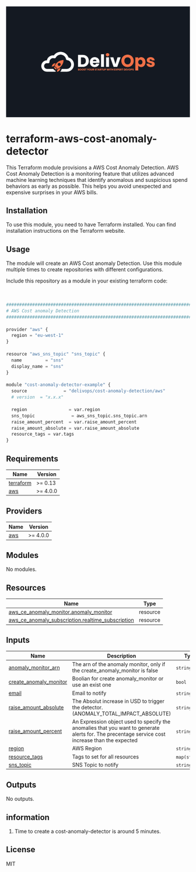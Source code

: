 ![image info](logo.jpeg)

# terraform-aws-cost-anomaly-detector

This Terraform module provisions a AWS Cost Anomaly Detection.
AWS Cost Anomaly Detection is a monitoring feature that utilizes advanced machine learning techniques that identify anomalous and suspicious spend behaviors as early as possible. This helps you avoid unexpected and expensive surprises in your AWS bills.

## Installation

To use this module, you need to have Terraform installed. You can find installation instructions on the Terraform website.

## Usage

The module will create an AWS Cost anomaly Detection.
Use this module multiple times to create repositories with different configurations.

Include this repository as a module in your existing terraform code:

```python


################################################################################
# AWS Cost anomaly Detection
################################################################################

provider "aws" {
  region = "eu-west-1"
}

resource "aws_sns_topic" "sns_topic" {
  name         = "sns"
  display_name = "sns"
}

module "cost-anomaly-detector-example" {
  source              = "delivops/cost-anomaly-detection/aws"
  # version  = "x.x.x"

  region                = var.region
  sns_topic              = aws_sns_topic.sns_topic.arn
  raise_amount_percent  = var.raise_amount_percent
  raise_amount_absolute = var.raise_amount_absolute
  resource_tags = var.tags
}


```

<!-- BEGIN_TF_DOCS -->
## Requirements

| Name | Version |
|------|---------|
| <a name="requirement_terraform"></a> [terraform](#requirement\_terraform) | >= 0.13 |
| <a name="requirement_aws"></a> [aws](#requirement\_aws) | >= 4.0.0 |

## Providers

| Name | Version |
|------|---------|
| <a name="provider_aws"></a> [aws](#provider\_aws) | >= 4.0.0 |

## Modules

No modules.

## Resources

| Name | Type |
|------|------|
| [aws_ce_anomaly_monitor.anomaly_monitor](https://registry.terraform.io/providers/hashicorp/aws/latest/docs/resources/ce_anomaly_monitor) | resource |
| [aws_ce_anomaly_subscription.realtime_subscription](https://registry.terraform.io/providers/hashicorp/aws/latest/docs/resources/ce_anomaly_subscription) | resource |

## Inputs

| Name | Description | Type | Default | Required |
|------|-------------|------|---------|:--------:|
| <a name="input_anomaly_monitor_arn"></a> [anomaly\_monitor\_arn](#input\_anomaly\_monitor\_arn) | The arn of the anomaly monitor, only if the create\_anomaly\_monitor is false | `string` | `""` | no |
| <a name="input_create_anomaly_monitor"></a> [create\_anomaly\_monitor](#input\_create\_anomaly\_monitor) | Boolian for create anomaly\_monitor or use an exist one | `bool` | `true` | no |
| <a name="input_email"></a> [email](#input\_email) | Email to notify | `string` | `""` | no |
| <a name="input_raise_amount_absolute"></a> [raise\_amount\_absolute](#input\_raise\_amount\_absolute) | The Absolut increase in USD to trigger the detector. (ANOMALY\_TOTAL\_IMPACT\_ABSOLUTE) | `string` | n/a | yes |
| <a name="input_raise_amount_percent"></a> [raise\_amount\_percent](#input\_raise\_amount\_percent) | An Expression object used to specify the anomalies that you want to generate alerts for. The precentage service cost increase than the expected | `string` | n/a | yes |
| <a name="input_region"></a> [region](#input\_region) | AWS Region | `string` | n/a | yes |
| <a name="input_resource_tags"></a> [resource\_tags](#input\_resource\_tags) | Tags to set for all resources | `map(string)` | `{}` | no |
| <a name="input_sns_topic"></a> [sns\_topic](#input\_sns\_topic) | SNS Topic to notify | `string` | `""` | no |

## Outputs

No outputs.
<!-- END_TF_DOCS -->

## information

1. Time to create a cost-anomaly-detector is around 5 minutes.

## License

MIT
